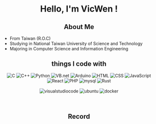 <h1 align="center">
    <p>Hello, I'm VicWen !</p>
</h1>

<h2 align="center">About Me</h2>

<ul>
    <li>From Taiwan (R.O.C)</li>
    <li>Studying in National Taiwan University of Science and Technology</li>
    <li>Majoring in Computer Science and Information Engineering</li>
</ul>

<h2 align="center">things I code with</h2>

<p align="center">
    <img src="https://img.shields.io/badge/-C-A8B9CC?logo=c&logoColor=white&style=for-the-badge" alt="C">
    <img src="https://img.shields.io/badge/-C%2B%2B-00599C?logo=C%2B%2B&logoColor=white&style=for-the-badge" alt="C++">
    <img src="https://img.shields.io/badge/-python-3776AB?logo=python&logoColor=white&style=for-the-badge" alt="Python">
    <img src="https://img.shields.io/badge/-VB.net-512BD4?logo=.net&logoColor=white&style=for-the-badge" alt="VB.net">
    <img src="https://img.shields.io/badge/-arduino-00979D?logo=arduino&logoColor=white&style=for-the-badge" alt="Arduino">
    <img src="https://img.shields.io/badge/-html-E34F26?logo=html5&logoColor=white&style=for-the-badge" alt="HTML">
    <img src="https://img.shields.io/badge/-css-1572B6?logo=CSS3&logoColor=white&style=for-the-badge" alt="CSS">
    <img src="https://img.shields.io/badge/-javascript-F7DF1E?logo=javascript&logoColor=white&style=for-the-badge" alt="JavaScript">
    <br>
    <img src="https://img.shields.io/badge/-react-	61DAFB?logo=React&logoColor=black&style=for-the-badge" alt="React">
    <img src="https://img.shields.io/badge/-php-	777BB4?logo=PHP&logoColor=white&style=for-the-badge" alt="PHP">
    <img src="https://img.shields.io/badge/-mysql-	4479A1?logo=MySQL&logoColor=white&style=for-the-badge" alt="mysql">
    <img src="https://img.shields.io/badge/-rust-000000?logo=rust&logoColor=white&style=for-the-badge" alt="Rust">
    <br><br>
    <img src="https://img.shields.io/badge/-visual studio code-007ACC?logo=visualstudiocode&logoColor=white&style=for-the-badge" alt="visualstudiocode">
    <img src="https://img.shields.io/badge/-ubuntu-E95420?logo=ubuntu&logoColor=white&style=for-the-badge" alt="ubuntu">
    <img src="https://img.shields.io/badge/-docker-2496ED?logo=docker&logoColor=white&style=for-the-badge" alt="docker">
    <br><br>
    <img src="http://github-profile-summary-cards.vercel.app/api/cards/repos-per-language?username=viiccwen&theme=tokyonight" alt="">
    <img src="http://github-profile-summary-cards.vercel.app/api/cards/most-commit-language?username=viiccwen&theme=tokyonight" alt="">
</p>
   
<h2 align="center">Record</h2>
<p align="center">
    <img src="https://github-readme-streak-stats.herokuapp.com/?user=viiccwen&theme=nightowl" alt="">
    <br>
    <img src="http://github-profile-summary-cards.vercel.app/api/cards/profile-details?username=viiccwen&theme=tokyonight" alt="">
    <img src="http://github-profile-summary-cards.vercel.app/api/cards/stats?username=viiccwen&theme=tokyonight" alt="">
    <img src="http://github-profile-summary-cards.vercel.app/api/cards/productive-time?username=viiccwen&theme=tokyonight&utcOffset=8" alt="">
</p>
